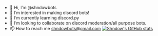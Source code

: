 - 👋 Hi, I’m @shndowbots
- 👀 I’m interested in making discord bots!
- 🌱 I’m currently learning discord.py
- 💞️ I’m looking to collaborate on discord moderation/all purpose bots.
- 📫 How to reach me shndowbots@gmail.com
[![Shndow's GitHub stats](https://github-readme-stats.vercel.app/api?username=shndowbots)](https://github.com/anuraghazra/github-readme-stats)
<!---
shndowbots/shndowbots is a ✨ special ✨ repository because its `README.md` (this file) appears on your GitHub profile.
You can click the Preview link to take a look at your changes.
--->
